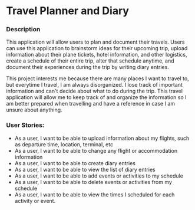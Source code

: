 
# Travel Planner and Diary

### Description
This application will allow users to plan and document their travels. Users can use this application to brainstorm
ideas for their upcoming trip, upload information about their plane tickets, hotel information, and other logistics, create
a schedule of their entire trip, alter that schedule anytime, and document their experiences during the trip by writing diary entries.

This project interests me because there are many places I want to travel to, but everytime I travel,
I am always disorganized. I lose track of important information and can't decide about what to do during the trip. This travel application will allow me to keep track
of and organize the information so I am better prepared when travelling and have a reference in case I am unsure about anything.



### User Stories:
- As a user, I want to be able to upload information about my flights, such as departure time, location, terminal, etc
- As a user, I want to be able to change any flight or accommodation information
- As a user, I want to be able to create diary entries
- As a user, I want to be able to view the list of diary entries
- As a user, I want to be able to add events or activities to my schedule
- As a user, I want to be able to delete events or activities from my schedule
- As a user, I want to be able to view the times I scheduled for each activity or event.

